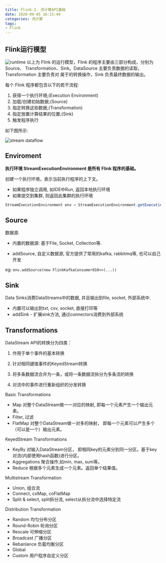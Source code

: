```yaml
---
title: Flink-2. 流计算API基础
date: 2020-09-05 16:15:49
categories: 流计算
tags: 
- Flink
---
```


## Flink运行模型

![runtime](https://tva1.sinaimg.cn/large/007S8ZIlly1gj7lszqn0xj30jg04i74i.jpg)
以上为 Flink 的运行模型，Flink 的程序主要由三部分构成，分别为 Source、 Transformation、Sink。DataSource 主要负责数据的读取，Transformation 主要负责对 属于的转换操作，Sink 负责最终数据的输出。

每个 Flink 程序都包含以下的若干流程:

1. 获得一个执行环境;(Execution Environment)
2. 加载/创建初始数据;(Source)
3. 指定转换这些数据;(Transformation)
4. 指定放置计算结果的位置;(Sink)
5. 触发程序执行

如下图所示:
<!--more-->
![stream dataflow](https://tva1.sinaimg.cn/large/007S8ZIlly1gj7ls5f2oej30hl0dswfz.jpg)

## Enviroment

**执行环境 StreamExecutionEnvironment 是所有 Flink 程序的基础。**

创建一个执行环境，表示当前执行程序的上下文。

* 如果程序独立调用, 如IDE中Run, 返回本地执行环境
* 如果提交到集群, 则返回此集群的执行环境

```java
StreamExecutionEnvironment env = StreamExecutionEnvironment.getExecutionEnvironment();
```

## Source

数据源.

* 内置的数据源: 基于File, Socket, Collection等.

* addSource, 自定义数据源, 官方提供了常用的kafka, rabbitmq等, 也可以自己开发

eg: `env.addSource(new FlinkKafkaConsumer010<>(...))`

## Sink

Data Sinks消费DataStreams中的数据, 并且输出到file, socket, 外部系统中.

* 内置可以输出到txt, csv, socket, 直接打印等
* addSink - 扩展sink方法, 通过connectors消费到外部系统

## Transformations

DataStream API的转换分为四类：

1. 作用于单个事件的基本转换

2. 针对相同键值事件的KeyedStream转换

3. 将多条数据流合并为一条，或将一条数据流拆分为多条流的转换

4. 对流中的事件进行重新组织的分发转换

Basic Transformations

* Map
    对整个DataStream做一一对应的映射, 即每一个元素产生一个输出元素。
* Filter, 过滤
* FlatMap
    对整个DataStream做一对多的映射， 即每一个元素可以产生多个（可以是一个）输出元素。

KeyedStream Transformations

* KeyBy
    对输入DataStream分区， 即相同key的元素分到同一分区。基于key对流(内部使用hash函数)进行分区。
* Aggregations
    聚合操作,如min, max, sum等。
* Reduce
    根据多个元素生成一个元素。返回单个结果值。

Multistream Transformation

* Union, 组合流
* Connect, coMap, coFlatMap
* Split & select, split拆分流, select从拆分流中选择特定流

Distribution Transformation

* Random
    均匀分布分区
* Round-Robin
    轮询分区
* Rescale
    可伸缩分区
* Broadcast
    广播分区
* Rebanlance
    负载均衡分区
* Global
* Custom
    用户程序自定义分区
